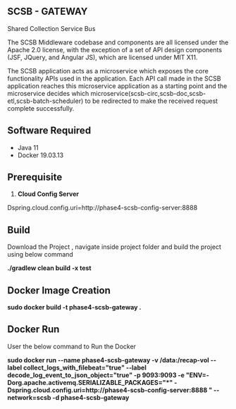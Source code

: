 ## SCSB - GATEWAY

Shared Collection Service Bus

The SCSB Middleware codebase and components are all licensed under the Apache 2.0 license, with the exception of a set of API design components (JSF, JQuery, and Angular JS), which are licensed under MIT X11.

The SCSB application acts as a microservice which exposes the core functionality APIs used in the application. Each API call made in the SCSB application reaches this microservice application as a starting point and the microservice decides which microservice(scsb-circ,scsb-doc,scsb-etl,scsb-batch-scheduler) to be redirected to make the received request complete successfully.

## Software Required

  - Java 11
  - Docker 19.03.13   
  
## Prerequisite

1. **Cloud Config Server**

Dspring.cloud.config.uri=http://phase4-scsb-config-server:8888

## Build

Download the Project , navigate inside project folder and build the project using below command

**./gradlew clean build -x test**

## Docker Image Creation

**sudo docker build -t phase4-scsb-gateway .**

## Docker Run

User the below command to Run the Docker

**sudo docker run --name phase4-scsb-gateway -v /data:/recap-vol --label collect_logs_with_filebeat="true" --label decode_log_event_to_json_object="true"  -p 9093:9093 -e "ENV=-Dorg.apache.activemq.SERIALIZABLE_PACKAGES="*"  -Dspring.cloud.config.uri=http://phase4-scsb-config-server:8888 "  --network=scsb  -d phase4-scsb-gateway**
